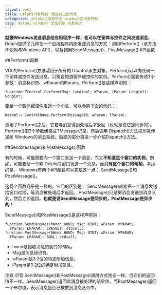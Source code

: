 ```yaml
---
layout: post
title: Delphi消息机制：发送自己的消息
categories: delphi之消息机制 windows之消息机制
tags: delphi windows 消息机制 消息系统
---
```


**就像Windows发送消息给应用程序一样，也可以在窗体与控件之间发送消息**。Delphi提供了几种在一个应用程序内部发送消息的方式：调用Perform()（该方法不依赖与Windows API），以及调用SendMessage()、PostMessage() API函数

##Perform()函数

VCL的Perform()方法适用于所有的TControl派生对象。Perform()可以向任何一个窗体或控件发送消息，只需要知道窗体或控件的实例。Perform()需要传递3个参数：消息标识符、wParam和lParam。Perform()是这样声明的：

```
function TControl.Perform(Msg: Cardinal; WParam, LParam: Longint): Longint;
```

要给一个窗体或控件发送一个消息，可以参照下面的代码：

```
RetVal:= ControlName.Perform(MessageID, wParam, lParam);
```

调用了Perform()之后，它要等消息得到处理后才返回（也就是说它是同步的）。Perform()把3个参数组装成TMessage记录，然后调用 Dispatch()方法把消息传递给 Windows的消息系统。后面的部分将进一步介绍Dispatch()方法。

##SendMessage()和PostMessage()函数

有的时候，可能需要向一个窗口发送一个消息，而又**不知道这个窗口的实例**。例如，可能要给一个非 Delphi的窗口发送一个消息，而**只有这个窗口的句柄**。幸运的是， Windows有两个API函数可以实现这一点： SendMessage()和PostMessage()。

这两个函数几乎是一样的，它们的区别是： SendMessage()直接把一个消息发送给窗口过程，等消息被处理后才返回。 PostMessage()只是把消息发送到消息队列，然后立即返回。**也就是说SendMessage是同步的，PostMessage是异步的！**

SendMessage()和PostMessage()是这样声明的：

```
function SendMessage(hWnd: HWND; Msg: UINT; wParam: WPARAM; 
  lParam: LPARAM): LRESULT; stdcall;
function PostMessage(hWnd: HWND; Msg: UINT; wParam: WPARAM; 
  lParam: LPARAM): BOOL; stdcall;
```

* hwnd是接收消息的窗口的句柄。
* Msg是消息标识符。
* wParam是3 2位的特定附加信息。
* lParam是3 2位的特定附加信息。

注意 尽管 SendMessage()和PostMessage()调用方式完全一样，但它们的返回值不一样。SendMessage()返回此消息被处理的结果值，而PostMessage()返回一个布尔值，表示消息是否已被放到消息队列中。
